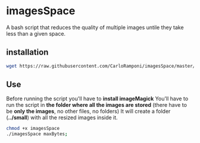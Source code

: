 # imagesSpace
A bash script that reduces the quality of multiple images untile they take less than a given space.

## installation

```bash
wget https://raw.githubusercontent.com/CarloRamponi/imagesSpace/master/imagesSpace.sh
```

## Use

Before running the script you'll have to **install imageMagick**
You'll have to run the script in **the folder where all the images are stored** (there have to be **only the images**, no other files, no folders)
It will create a folder (**../small**) with all the resized images inside it.

```bash
chmod +x imagesSpace
./imagesSpace maxBytes;
```
